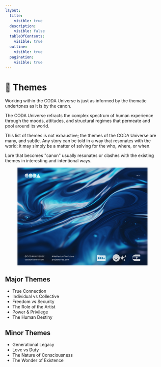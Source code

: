 ```yaml
---
layout:
  title:
    visible: true
  description:
    visible: false
  tableOfContents:
    visible: true
  outline:
    visible: true
  pagination:
    visible: true
---
```


# 💭 Themes

Working within the CODA Universe is just as informed by the thematic undertones as it is by the canon.&#x20;

The CODA Universe refracts the complex spectrum of human experience through the moods, attitudes, and structural regimes that permeate and pool around its world.

This list of themes is not exhaustive; the themes of the CODA Universe are many, and subtle. Any story can be told in a way that resonates with the world; it may simply be a matter of solving for the who, where, or when.

Lore that becomes "canon" usually resonates or clashes with the existing themes in interesting and intentional ways.

<figure><img src="../../.gitbook/assets/social_reality-is-fluid.jpg" alt=""><figcaption></figcaption></figure>

## Major Themes

* True Connection
* Individual vs Collective
* Freedom vs Security
* The Role of the Artist
* Power & Privilege
* The Human Destiny

## Minor Themes

* Generational Legacy
* Love vs Duty
* The Nature of Consciousness
* The Wonder of Existence
